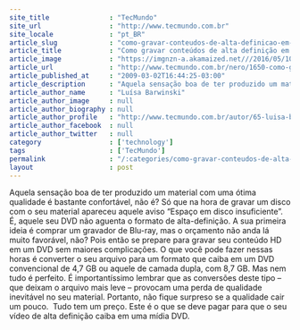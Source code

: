 ```yaml
---
site_title               : "TecMundo"
site_url                 : "http://www.tecmundo.com.br"
site_locale              : "pt_BR"
article_slug             : "como-gravar-conteudos-de-alta-definicao-em-dvd"
article_title            : "Como gravar conteúdos de alta definição em DVD?"
article_image            : "https://imgnzn-a.akamaized.net///2016/05/10/10105215026067-t1200x480.jpg"
article_url              : "http://www.tecmundo.com.br/nero/1650-como-gravar-conteudos-de-alta-definicao-em-dvd-.htm"
article_published_at     : "2009-03-02T16:44:25-03:00"
article_description      : "Aquela sensação boa de ter produzido um material com uma ótima qualidade é bastante confortável, não é? Só que na hora de gravar um disco com o seu material apareceu aquele aviso “Espaço em disco insuficiente”. É, aquele seu DVD não aguenta o formato de alta-definição. A sua primeira ideia é comprar um gravador de Blu-ray, mas o orçamento não anda lá muito favorável, não? Pois então se prepare para gravar seu conteúdo HD em um DVD sem maiores complicações. O que você pode fazer nessas horas é converter o seu arquivo para um formato que caiba em um DVD convencional de 4,7 GB ou aquele de camada dupla, com 8,7 GB. Mas nem tudo é perfeito. É importantíssimo lembrar que as conversões deste tipo – que deixam o arquivo mais leve – provocam uma perda de qualidade inevitável no seu material. Portanto, não fique surpreso se a qualidade cair um pouco.  Tudo tem um preço. Este é o que se deve pagar para que o seu vídeo de alta definição caiba em uma mídia DVD."
article_author_name      : "Luísa Barwinski"
article_author_image     : null
article_author_biography : null
article_author_profile   : "http://www.tecmundo.com.br/autor/65-luisa-barwinski/"
article_author_facebook  : null
article_author_twitter   : null
category                 : ['technology']
tags                     : ['TecMundo']
permalink                : "/:categories/como-gravar-conteudos-de-alta-definicao-em-dvd/"
layout                   : post
---
```


Aquela sensação boa de ter produzido um material com uma ótima qualidade é bastante confortável, não é? Só que na hora de gravar um disco com o seu material apareceu aquele aviso “Espaço em disco insuficiente”. É, aquele seu DVD não aguenta o formato de alta-definição. A sua primeira ideia é comprar um gravador de Blu-ray, mas o orçamento não anda lá muito favorável, não? Pois então se prepare para gravar seu conteúdo HD em um DVD sem maiores complicações. O que você pode fazer nessas horas é converter o seu arquivo para um formato que caiba em um DVD convencional de 4,7 GB ou aquele de camada dupla, com 8,7 GB. Mas nem tudo é perfeito. É importantíssimo lembrar que as conversões deste tipo – que deixam o arquivo mais leve – provocam uma perda de qualidade inevitável no seu material. Portanto, não fique surpreso se a qualidade cair um pouco.  Tudo tem um preço. Este é o que se deve pagar para que o seu vídeo de alta definição caiba em uma mídia DVD.

